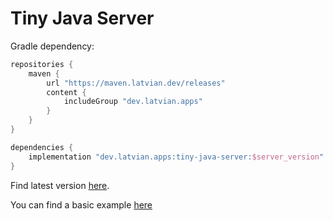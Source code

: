# Tiny Java Server

Gradle dependency:

```groovy
repositories {
	maven {
		url "https://maven.latvian.dev/releases"
		content {
			includeGroup "dev.latvian.apps"
		}
	}
}

dependencies {
	implementation "dev.latvian.apps:tiny-java-server:$server_version"
}
```

Find latest version [here](https://maven.latvian.dev/releases/dev/latvian/apps/tiny-java-server/maven-metadata.xml).

You can find a basic example [here](/src/test/java/dev/latvian/apps/tinyserver/test/TinyServerTest.java)
